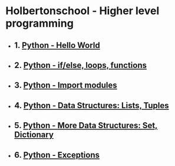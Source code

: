 # Holbertonschool - Higher level programming

* ## 1. [Python - Hello World](./python-hello_world/)
* ## 2. [Python - if/else, loops, functions](./python-if_else_loops_functions/)
* ## 3. [Python - Import modules](./python-import_modules)
* ## 4. [Python - Data Structures: Lists, Tuples](./python-data_structures)
* ## 5. [Python - More Data Structures: Set, Dictionary](./python-more_data_structures/)
* ## 6. [Python - Exceptions](./python-exceptions/)
